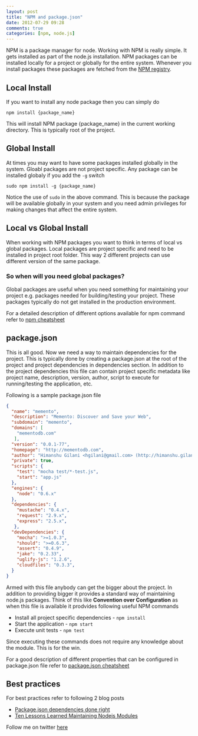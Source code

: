 ```yaml
---
layout: post
title: "NPM and package.json"
date: 2012-07-29 09:28
comments: true
categories: [npm, node.js]
---
```


NPM is a package manager for node. Working with NPM is really simple. It gets installed as part of the node.js installation. NPM packages can be installed locally for a project or globally for the entire system. Whenever you install packages these packages are fetched from the [NPM registry](https://npmjs.org/). 

## Local Install

If you want to install any node package then you can simply do 

```
npm install {package_name}
```

This will install NPM package {package_name} in the current working directory. This is typically root of the project. 

## Global Install

At times you may want to have some packages installed globally in the system. Gloabl packages are not project specific. Any package can be installed globaly if you add the `-g` switch 

```
sudo npm install -g {package_name} 
```

Notice the use of `sudo` in the above command. This is because the package will be available globally in your system and you need admin privileges for making changes that affect the entire system.

## Local vs Global Install

When working with NPM packages you want to think in terms of local vs global packages. Local packages are project specific and need to be installed in project root folder. This way 2 different projects can use different version of the same package. 

### So when will you need global packages?

Global packages are useful when you need something for maintaining your project e.g. packages needed for building/testing your project. These packages typically do not get installed in the production environment. 

For a detailed description of different options available for npm command refer to [npm cheatsheet](http://blog.nodejitsu.com/npm-cheatsheet) 

## package.json

This is all good. Now we need a way to maintain dependencies for the project. This is typically done by creating a package.json at the root of the project and project dependencies in dependencies section. In addition to the project dependencies this file can contain project specific metadata like project name, description, version, author, script to execute for running/testing the application, etc. 

Following is a sample package.json file

```json
{
  "name": "memento",
  "description": "Memento: Discover and Save your Web",
  "subdomain": "memento",
  "domains": [
    "mementodb.com"
   ],
  "version": "0.0.1-77",
  "homepage": "http://mementodb.com",
  "author": "Himanshu Gilani <hgilani@gmail.com> (http://himanshu.gilani.info)",
  "private": true,
  "scripts": {
    "test": "mocha test/*-test.js",
    "start": "app.js"
  },
  "engines": {
    "node": "0.6.x"
  },
  "dependencies": {
    "mustache": "0.4.x",
    "request": "2.9.x",
    "express": "2.5.x",
   },
  "devDependencies": {
    "mocha": ">=1.0.3",
    "should": ">=0.6.3",
    "assert": "0.4.9",
    "jake": "0.2.33",
    "uglify-js": "1.2.6",
    "cloudfiles": "0.3.3",
  }
}
```   

Armed with this file anybody can get the bigger about the project. In addition to providing bigger it provides a standard way of maintaining node.js packages. Think of this like **Convention over Configuration** as when this file is available it prodvides following useful NPM commands

* Install all project specific dependencies - `npm install`
* Start the application - `npm start`
* Execute unit tests - `npm test`

Since executing these commands does not require any knowledge about the module. This is for the win.

For a good description of different properties that can be configured in package.json file refer to [package.json cheatsheet](http://package.json.nodejitsu.com) 

## Best practices

For best practices refer to following 2 blog posts

* [Package.json dependencies done right](http://blog.nodejitsu.com/package-dependencies-done-right)
* [Ten Lessons Learned Maintaining Nodejs Modules](http://blog.nodejitsu.com/ten-lessons-learned-maintaining-nodejs-modules)

Follow me on twitter [here](http://twitter.com/hgilani)
